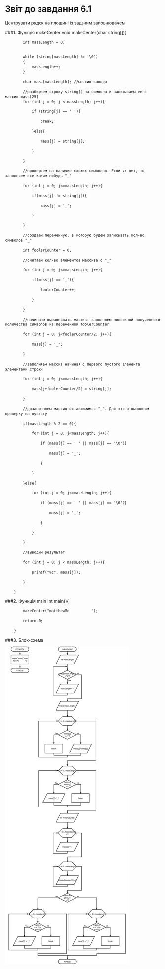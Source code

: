 # Звіт до завдання 6.1

Центрувати рядок на площині із заданим заповнювачем

###1. Функція makeCenter
		void makeCenter(char string[]){
		
			int massLength = 0;
			
			
			while (string[massLength] != '\0')
			{
				massLength++;
			}
			
			char mass[massLength]; //массив вывода

			//разбираем строку string[] на символы и записываем ее в массив mass[25]
			for (int j = 0; j < massLength; j++){
			
				if (string[j] == ' '){
				
					break;
				
				}else{
				
					mass[j] = string[j];
				
				}
			
			}
			
			//проверяем на наличие схожих символов. Если их нет, то заполняем все каким нибудь "_"
			
			for (int j = 0; j<=massLength; j++){
			
				if(mass[j] != string[j]){
				
					mass[j] = '_';
							
				}
			
			}
			
			//создаем переменную, в которую будем записывать кол-во символов "_"
			
			int foolerCounter = 0;
			
			//считаем кол-во элементов массива с "_"
			
			for (int j = 0; j<=massLength; j++){
			
				if(mass[j] == '_'){
				
					foolerCounter++;
				
				}
			
			}
			
			//начинаем выравнивать массив: заполняем половиной полученного количества символов из переменной foolerCounter
			
			for (int j = 0; j<foolerCounter/2; j++){
			
				mass[j] = '_';
			
			}
			
			//заполняем массив начиная с первого пустого элемента элементами строки
			
			for (int j = 0; j<=massLength; j++){
			
				mass[j+foolerCounter/2] = string[j];
			
			}
			
			//дозаполняем массив оставшимимся "_". Для этого выполним проверку на пустоту
			
			if(massLength % 2 == 0){
			
				for (int j = 0; j<massLength; j++){
				
					if (mass[j] == ' ' || mass[j] == '\0'){
					
						mass[j] = '_';
					
					}
				
				}
				
			}else{
			
				for (int j = 0; j<=massLength; j++){
				
					if (mass[j] == ' ' || mass[j] == '\0'){
					
						mass[j] = '_';
					
					}
				
				}
			
			}
			
			//выводим результат

			for (int j = 0; j < massLength; j++){
			
				printf("%c", mass[j]);
			
			}

		}

###2. Функція main
		int main(){

			makeCenter("matthewMe          ");

			return 0;
			
		}
###3. Блок-схема

![](block-schemes/lab06/firstEx.png)
